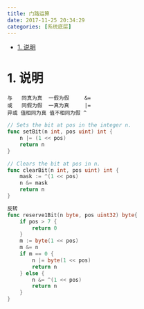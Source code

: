 ```yaml
---
title: 门路运算
date: 2017-11-25 20:34:29
categories: [系统底层]
---
```


<!-- TOC -->

- [1. 说明](#1-说明)

<!-- /TOC -->



<a id="markdown-1-说明" name="1-说明"></a>
# 1. 说明

```
与   同真为真  一假为假     &=
或   同假为假  一真为真     |=
异或 值相同为真 值不相同为假 ^
```


```go
// Sets the bit at pos in the integer n.
func setBit(n int, pos uint) int {
    n |= (1 << pos)
    return n
}

// Clears the bit at pos in n.
func clearBit(n int, pos uint) int {
    mask := ^(1 << pos)
    n &= mask
    return n
}

反转
func reserve1Bit(n byte, pos uint32) byte{
	if pos > 7 {
		return 0
	}
	m := byte(1 << pos)
	m &= n
	if m == 0 {
		n |= byte(1 << pos)
		return n
	} else {
		n &= ^(1 << pos)
		return n
	}
}

```
